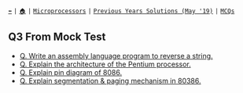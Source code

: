 [`⬅`](/mp/mock/) `|` [`🏠`](/) `|` [`Microprocessors`](/mp/) `|` [`Previous Years Solutions (May '19)`](/mp/previous-years/may-19/) `|` [`MCQs`](/mp/mcqs/)

## Q3 From Mock Test

* [Q. Write an assembly language program to reverse a string.](/mp/mock/q3/assembly-program-to-reverse-string)
* [Q. Explain the architecture of the Pentium processor.](/mp/mock/q3/explain-the-architecture-of-pentium-processor)
* [Q. Explain pin diagram of 8086.](/mp/mock/q2/explain-pin-diagram-of-8086)
* [Q. Explain segmentation & paging mechanism in 80386.](/mp/mock/q3/segmentation-and-paging-in-80386)

